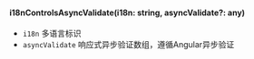 #### i18nControlsAsyncValidate(i18n: string, asyncValidate?: any)

- `i18n` 多语言标识
- `asyncValidate` 响应式异步验证数组，遵循Angular异步验证